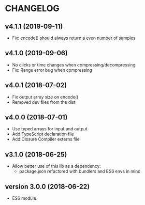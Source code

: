 # CHANGELOG

## v4.1.1 (2019-09-11)
- Fix: encode() should always return a even number of samples

## v4.1.0 (2019-09-06)
- No clicks or time changes when compressing/decompressing
- Fix: Range error bug when compressing

## v4.0.1 (2018-07-02)
- Fix output array size on encode()
- Removed dev files from the dist

## v4.0.0 (2018-07-01)
- Use typed arrays for input and output
- Add TypeScript declaration file
- Add Closure Compiler externs file

## v3.1.0 (2018-06-25)
- Allow better use of this lib as a dependency:
	- package.json refactored with bundlers and ES6 envs in mind

## version 3.0.0 (2018-06-22)
- ES6 module.